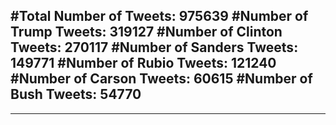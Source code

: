 #Total Number of Tweets: 975639 
#Number of Trump Tweets: 319127
#Number of Clinton Tweets: 270117
#Number of Sanders Tweets: 149771
#Number of Rubio Tweets: 121240
#Number of Carson Tweets: 60615
#Number of Bush Tweets: 54770
---
---
